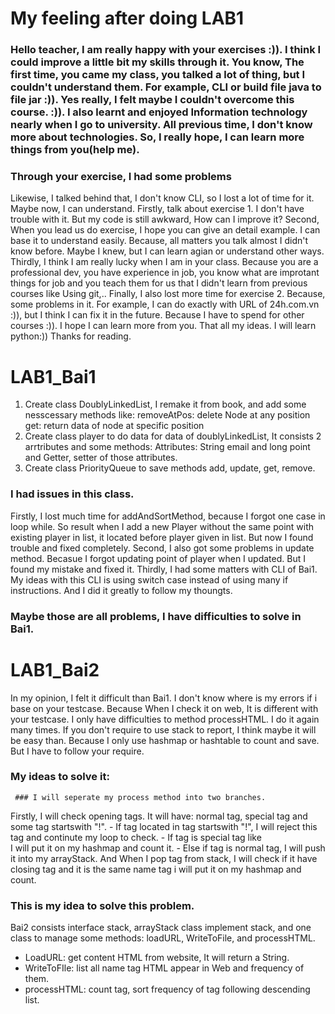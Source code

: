My feeling after doing LAB1
======
### Hello teacher, I am really happy with your exercises :)). I think I could improve a little bit my skills through it. You know, The first time, you came my class, you talked a lot of thing, but I couldn't understand them. For example, CLI or build file java to file jar :)). Yes really, I felt maybe I couldn't overcome this course. :)). I also learnt and enjoyed Information technology nearly when I go to university. All previous time, I don't know more about technologies. So, I really hope, I can learn more things from you(help me).
   ### Through your exercise, I had some problems
Likewise, I talked behind that, I don't know CLI, so I lost a lot of time for it. Maybe now, I can understand. Firstly, talk about exercise 1. I don't have trouble with it. But my code is still awkward, How can I improve it? Second, When you lead us do exercise, I hope you can give an detail example. I can base it to understand easily. Because, all matters you talk almost I didn't know before. Maybe I knew, but I can learn agian or understand other ways. Thirdly, I think I am really lucky when I am in your class. Because you are a professional dev, you have experience in job, you know what are improtant things for job and you teach them for us that I didn't learn from previous courses like Using git,.. Finally, I also lost more time for exercise 2. Because, some problems in it. For example, I can do exactly with URL of 24h.com.vn :)), but I think I can fix it in the future. Because I have to spend for other courses :)). I hope I can learn more from you. That all my ideas. I will learn python:))
Thanks for reading. 

LAB1_Bai1
======
1. Create class DoublyLinkedList, I remake it from book, and add some nesscessary methods like: 
   removeAtPos: delete Node at any position
   get: return data of node at specific position
2. Create class player to do data for data of doublyLinkedList, It consists 2 arrtributes and some methods:
   Attributes: String email and long point
   and Getter, setter of those attributes.
3. Create class PriorityQueue to save methods add, update, get, remove.
### I had issues in this class. 
   Firstly, I lost much time for addAndSortMethod, because I forgot one case in loop while. So result when I add a new Player without the same point with existing player in list, it located before player given in list. But now I found trouble and fixed completely.
   Second, I also got some problems in update method. Becasue I forgot updating point of player when I updated. But I found my mistake and fixed it.
   Thirdly, I had some matters with CLI of Bai1. My ideas with this CLI is using switch case instead of using many if instructions. And I did it greatly to follow my thoungts.
### Maybe those are all problems, I have difficulties to solve in Bai1.

LAB1_Bai2
======
In my opinion, I felt it difficult than Bai1. I don't know where is my errors if i base on your testcase. Because When I check it on web, It is different with your testcase. 
   I only have difficulties to method processHTML. I do it again many times. If you don't require to use stack to report, I think maybe it will be easy than. Because I only use hashmap or hashtable to count and save. But I have to follow your require.
   ### My ideas to solve it:
     ### I will seperate my process method into two branches.
   Firstly, I will check opening tags. It will have: normal tag, special tag and some tag startswith "!".
       - If tag located in tag startswith "!", I will reject this tag and continute my loop to check.
       - If tag is special tag like <br/> I will put it on my hashmap and count it.
       - Else if tag is normal tag, I will push it into my arrayStack. And When I pop tag from stack, I will check if it have closing tag and it is the same name tag i will put it on my hashmap and count.
   ### This is my idea to solve this problem.
  
  Bai2 consists interface stack, arrayStack class implement stack, and one class to manage some methods: loadURL, WriteToFile, and processHTML. 
  - LoadURL: get content HTML from website, It will return a String.
  - WriteToFIle: list all name tag HTML appear in Web and frequency of them. 
  - processHTML: count tag, sort frequency of tag following descending list. 
  
   
   
    
   

